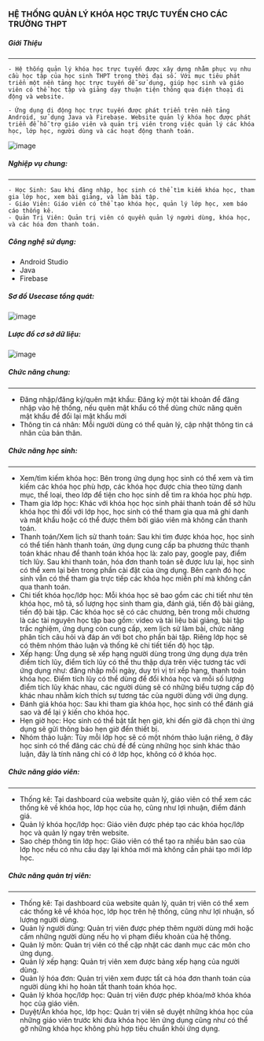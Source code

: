 ### HỆ THỐNG QUẢN LÝ KHÓA HỌC TRỰC TUYẾN CHO CÁC TRƯỜNG THPT
##### Giới Thiệu
***
    - Hệ thống quản lý khóa học trực tuyến được xây dựng nhằm phục vụ nhu cầu học tập của học sinh THPT trong thời đại số. Với mục tiêu phát triển một nền tảng học trực tuyến dễ sử dụng, giúp học sinh và giáo viên có thể học tập và giảng dạy thuận tiện thông qua điện thoại di động và website.
    
    - Ứng dụng di động học trực tuyến được phát triển trên nền tảng Android, sử dụng Java và Firebase. Website quản lý khóa học được phát triển để hỗ trợ giáo viên và quản trị viên trong việc quản lý các khóa học, lớp học, người dùng và các hoạt động thanh toán.
![image](https://firebasestorage.googleapis.com/v0/b/courseonline-6050b.appspot.com/o/Home.jpg?alt=media&token=d77c8b6a-2815-4e25-87a5-30c7f1c43832)
##### Nghiệp vụ chung: 
***
    - Học Sinh: Sau khi đăng nhập, học sinh có thể tìm kiếm khóa học, tham gia lớp học, xem bài giảng, và làm bài tập.
    - Giáo Viên: Giáo viên có thể tạo khóa học, quản lý lớp học, xem báo cáo thống kê.
    - Quản Trị Viên: Quản trị viên có quyền quản lý người dùng, khóa học, và các hóa đơn thanh toán.
##### Công nghệ sử dụng: 
- Android Studio
- Java
- Firebase
##### Sơ đồ Usecase tổng quát: 
![image](https://firebasestorage.googleapis.com/v0/b/courseonline-6050b.appspot.com/o/Usecase.png?alt=media&token=38309341-053b-4a1c-a0e1-2e6aa3c7d0ab)
##### Lược đồ cơ sở dữ liệu: 
![image](https://firebasestorage.googleapis.com/v0/b/courseonline-6050b.appspot.com/o/LuocDoCSDL.png?alt=media&token=113aca07-1467-43e9-99ea-24a83641d368)
##### Chức năng chung:
***
-	Đăng nhập/đăng ký/quên mật khẩu: Đăng ký một tài khoản để đăng nhập vào hệ thống, nếu quên mật khẩu có thể dùng chức năng quên mật khẩu để đổi lại mật khẩu mới
-	Thông tin cá nhân: Mỗi người dùng có thể quản lý, cập nhật thông tin cá nhân của bản thân.
##### Chức năng học sinh: 
***
-	Xem/tìm kiếm khóa học: Bên trong ứng dụng học sinh có thể xem và tìm kiếm các khóa học phù hợp, các khóa học được chia theo từng danh mục, thể loại, theo lớp để tiện cho học sinh dễ tìm ra khóa học phù hợp.
-	Tham gia lớp học: Khác với khóa học học sinh phải thanh toán để sở hữu khóa học thì đối với lớp học, học sinh có thể tham gia qua mã ghi danh và mật khẩu hoặc có thể được thêm bởi giáo viên mà không cần thanh toán.
-	Thanh toán/Xem lịch sử thanh toán: Sau khi tìm được khóa học, học sinh có thể tiến hành thanh toán, ứng dụng cung cấp ba phương thức thanh toán khác nhau để thanh toán khóa học là: zalo pay, google pay, điểm tích lũy. Sau khi thanh toán, hóa đơn thanh toán sẽ được lưu lại, học sinh có thể xem lại bên trong phần cài đặt của ứng dụng.  Bên cạnh đó học sinh vẫn có thể tham gia trực tiếp các khóa học miễn phí mà không cần qua thanh toán.
-	Chi tiết khóa học/lớp học: Mỗi khóa học sẽ bao gồm các chi tiết như tên khóa học, mô tả, số lượng học sinh tham gia, đánh giá, tiến độ bài giảng, tiến độ bài tập. Các khóa học sẽ có các chương, bên trong mỗi chương là các tài nguyên học tập bao gồm: video và tài liệu bài giảng, bài tập trắc nghiệm, ứng dụng còn cung cấp, xem lịch sử làm bài, chức năng phân tích câu hỏi và đáp án với bot cho phần bài tập. Riêng lớp học sẽ có thêm nhóm thảo luận và thống kê chi tiết tiến độ học tập.
-	Xếp hạng: Ứng dụng sẽ xếp hạng người dùng trong ứng dụng dựa trên điểm tích lũy, điểm tích lũy có thể thu thập dựa trên việc tương tác với ứng dụng như: đăng nhập mỗi ngày, duy trì vị trí xếp hạng, thanh toán khóa học. Điểm tích lũy có thể dùng để đổi khóa học và mỗi số lượng điểm tích lũy khác nhau, các người dùng sẽ có những biểu tượng cấp độ khác nhau nhằm kích thích sự tương tác của người dùng với ứng dụng.
-	Đánh giá khóa học: Sau khi tham gia khóa học, học sinh có thể đánh giá sao và để lại ý kiến cho khóa học.
-	Hẹn giờ học: Học sinh có thể bật tắt hẹn giờ, khi đến giờ đã chọn thì ứng dụng sẽ gửi thông báo hẹn giờ đến thiết bị.
-	Nhóm thảo luận: Tùy mỗi lớp học sẽ có một nhóm thảo luận riêng, ở đây học sinh có thể đăng các chủ đề để cùng những học sinh khác thảo luận, đây là tính năng chỉ có ở lớp học, không có ở khóa học.
##### Chức năng giáo viên: 
***
-	Thống kê: Tại dashboard của website quản lý, giáo viên có thể xem các thống kê về khóa học, lớp học của họ, cũng như lợi nhuận, điểm đánh giá.
-	Quản lý khóa học/lớp học: Giáo viên được phép tạo các khóa học/lớp học và quản lý ngay trên website.
-	Sao chép thông tin lớp học: Giáo viên có thể tạo ra nhiều bản sao của lớp học nếu có nhu cầu dạy lại khóa mới mà không cần phải tạo mới lớp học.
##### Chức năng quản trị viên:
***
-	Thống kê: Tại dashboard của website quản lý, quản trị viên có thể xem các thống kê về khóa học, lớp học trên hệ thống, cũng như lợi nhuận, số lượng người dùng.
-	Quản lý người dùng: Quản trị viên được phép thêm người dùng mới hoặc cấm những người dùng nếu họ vi phạm điều khoản của hệ thống.
-	Quản lý môn: Quản trị viên có thể cập nhật các danh mục các môn cho ứng dụng.
-	Quản lý xếp hạng: Quản trị viên xem được bảng xếp hạng của người dùng.
-	Quản lý hóa đơn: Quản trị viên xem được tất cả hóa đơn thanh toán của người dùng khi họ hoàn tất thanh toán khóa học.
-	Quản lý khóa học/lớp học: Quản trị viên được phép khóa/mở khóa khóa học của giáo viên.
-	Duyệt/Ẩn khóa học, lớp học: Quản trị viên sẽ duyệt những khóa học của những giáo viên trước khi đưa khóa học lên ứng dụng cũng như có thể gỡ những khóa học không phù hợp tiêu chuẩn khỏi ứng dụng.
